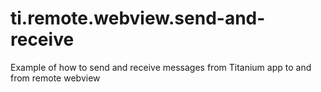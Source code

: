 # ti.remote.webview.send-and-receive
Example of how to send and receive messages from Titanium app to and from remote webview
